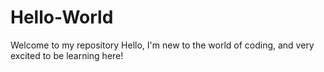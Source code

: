 # Hello-World
Welcome to my repository
Hello, I'm new to the world of coding, and very excited to be learning here!
 
